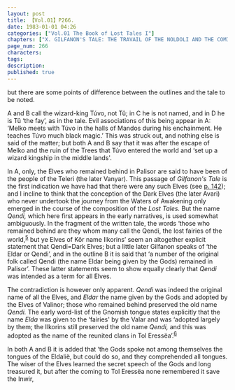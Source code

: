 ```yaml
---
layout: post
title: 【Vol.01】P266.
date: 1983-01-01 04:26
categories: ["Vol.01 The Book of Lost Tales I"]
chapters: ["X. GILFANON'S TALE: THE TRAVAIL OF THE NOLDOLI AND THE COMING OF MANKIND"]
page_num: 266
characters: 
tags: 
description: 
published: true
---
```


<p style="text-indent: 0;">
but there are some points of difference between the outlines and the tale to be noted.
</p>

A and B call the wizard-king Túvo, not Tû; in C he is not named, and in D he is Tû ‘the fay’, as in the tale. Evil associations of this being appear in A: ‘Melko meets with Túvo in the halls of Mandos during his enchainment. He teaches Túvo much black magic.’ This was struck out, and nothing else is said of the matter; but both A and B say that it was after the escape of Melko and the ruin of the Trees that Túvo entered the world and ‘set up a wizard kingship in the middle lands'.

In A, only, the Elves who remained behind in Palisor are said to have been of the people of the Teleri (the later Vanyar). This passage of <I>Gilfanon's Tale</I> is the first indication we have had that there were any such Elves (see [p. 142]({{site.baseurl}}/vol01-p142)); and I incline to think that the conception of the Dark Elves (the later Avari) who never undertook the journey from the Waters of Awakening only emerged in the course of the composition of the <I>Lost Tales.</I> But the name <I>Qendi,</I> which here first appears in the early narratives, is used somewhat ambiguously. In the fragment of the written tale, the words ‘those who remained behind are they whom many call the Qendi, the lost fairies of the world,<SUP>[5]({{site.baseurl}}/vol01-p278)</SUP> but ye Elves of Kôr name Ilkorins’ seem an altogether explicit statement that Qendi=Dark Elves; but a little later Gilfanon speaks of ‘the Eldar or Qendi’, and in the outline B it is said that ‘a number of the original folk called Qendi (the name Eldar being given by the Gods) remained in Palisor’. These latter statements seem to show equally clearly that <I>Qendi</I> was intended as a term for all Elves.

The contradiction is however only apparent. <I>Qendi</I> was indeed the original name of all the Elves, and <I>Eldar</I> the name given by the Gods and adopted by the Elves of Valinor; those who remained behind preserved the old name <I>Qendi.</I> The early word-list of the Gnomish tongue states explicitly that the name <I>Elda</I> was given to the ‘fairies' by the Valar and was ‘adopted largely by them; the Ilkorins still preserved the old name <I>Qendi,</I> and this was adopted as the name of the reunited clans in Tol Eressëa’.<SUP>[6]({{site.baseurl}}/vol01-p279)</SUP>

In both A and B it is added that ‘the Gods spoke not among themselves the tongues of the Eldalië, but could do so, and they comprehended all tongues. The wiser of the Elves learned the secret speech of the Gods and long treasured it, but after the coming to Tol Eressëa none remembered it save the Inwir,

